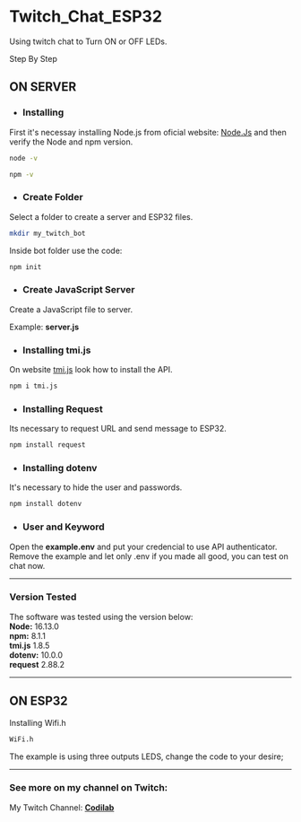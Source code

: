 # Twitch_Chat_ESP32
Using twitch chat to Turn ON or OFF LEDs.

Step By Step

## ON SERVER

- ### Installing 

First it's necessay installing Node.js from oficial website: [Node.Js](https://nodejs.org/en/) and then verify the Node and npm version.

```bash
node -v 
```
```bash
npm -v 
```

- ### Create Folder
Select a folder to create a server and ESP32 files.

```bash
mkdir my_twitch_bot
```
Inside bot folder use the code:
```bash
npm init
```
- ### Create JavaScript Server

Create a JavaScript file to server.

Example:   <b>server.js </b>

- ### Installing tmi.js
On website [tmi.js](https://tmijs.com/) look how to install the API. 
```bash
npm i tmi.js
```

- ### Installing Request
Its necessary to request URL and send message to ESP32.
```bash
npm install request
```
- ### Installing dotenv
It's necessary to hide the user and passwords.
```bash
npm install dotenv
```
- ### User and Keyword
Open the <b>example.env</b> and put your credencial to use API authenticator. Remove the example and let only .env if you made all good, you can test on chat now.

---
### Version Tested
The software was tested  using the version below:    
<b>Node:</b> 16.13.0  
<b>npm:</b> 8.1.1  
<b>tmi.js</b> 1.8.5  
<b>dotenv:</b> 10.0.0  
<b>request</b> 2.88.2  

---

## ON ESP32

Installing Wifi.h 
```bash
WiFi.h
```
The example is using three outputs LEDS, change the code to your desire;

---
### See more on my channel on Twitch:

My Twitch Channel: <b>[Codilab](https://www.twitch.tv/codilab)</b>